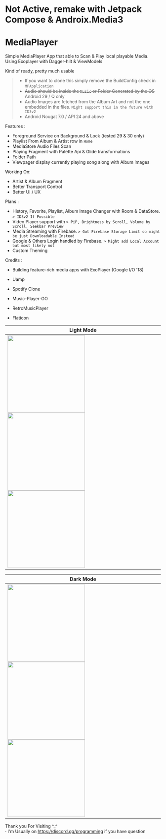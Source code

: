 # Not Active, remake with Jetpack Compose & Androix.Media3

# MediaPlayer

Simple MediaPlayer App that able to Scan &amp; Play local playable Media. Using Exoplayer with Dagger-hilt &amp; ViewModels

Kind of ready, pretty much usable

> - If you want to clone this simply remove the BuildConfig check in `MPApplication`
> - ~~Audio should be inside the `Music` or Folder Generated by the OS~~ Android 29 / Q only
> - Audio Images are fetched from the Album Art and not the one embedded in the files. `Might support this in the future with ID3v2`
> - Android Nougat 7.0 / API 24 and above

Features :
- Foreground Service on Background & Lock (tested 29 & 30 only)
- Playlist From Album & Artist row in `Home`
- MediaStore Audio Files Scan
- Playing Fragment with Palette Api & Glide transformations
- Folder Path
- Viewpager display currently playing song along with Album Images

Working On:
- Artist & Album Fragment
- Better Transport Control
- Better UI / UX


Plans :
- History, Favorite, Playlist, Album Image Changer with Room & DataStore. `> ID3v2 If Possible`
- Video Player support with                                               `> PiP, Brightness by Scroll, Volume by Scroll, Seekbar Preview`
- Media Streaming with Firebase.                                          `> Got Firebase Storage Limit so might be just Downloadable Instead`
- Google & Others Login handled by Firebase.                              `> Might add Local Account but most likely not `
- Custom Theming

Credits :
- Building feature-rich media apps with ExoPlayer (Google I/O '18)

- Uamp
- Spotify Clone
- Music-Player-GO
- RetroMusicPlayer
- Flaticon

| Light Mode |
| -------------- |
|<img src="https://user-images.githubusercontent.com/94031495/153752616-3becefe9-fa6e-4d0e-885a-984885bd1394.png" width="250"> <img src="https://user-images.githubusercontent.com/94031495/153752761-3f698278-d2dd-4929-ae24-0931ab5b04ac.png" width="250"> <img src="https://user-images.githubusercontent.com/94031495/153752862-cde61153-ad2a-4d38-a9fc-5a302cbd5ac6.png" width="250"> |

| Dark Mode |
| -------------- |
| <img src="https://user-images.githubusercontent.com/94031495/153753081-eed0709b-fe53-4a41-83fa-c3a91d5add06.png" width="250"> <img src="https://user-images.githubusercontent.com/94031495/153753082-9fd3dfe0-dbc2-4570-a767-ea1bbe4640e2.png" width="250"> <img src="https://user-images.githubusercontent.com/94031495/153753083-2ee6c2ba-6ab2-4809-90db-7a67b3ba3920.png" width="250"> |


Thank you For Visiting ^_^\
· I'm Usually on https://discord.gg/programming if you have question
